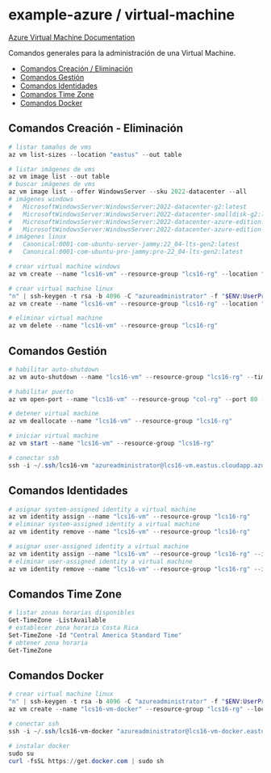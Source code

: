 # example-azure / virtual-machine

[Azure Virtual Machine Documentation](https://learn.microsoft.com/en-us/azure/virtual-machines)

Comandos generales para la administración de una Virtual Machine.

- [Comandos Creación / Eliminación](#comandos-creación---eliminación)
- [Comandos Gestión](#comandos-gestión)
- [Comandos Identidades](#comandos-identidades)
- [Comandos Time Zone](#comandos-identidades)
- [Comandos Docker](#comandos-docker)

## Comandos Creación - Eliminación

```powershell
# listar tamaños de vms
az vm list-sizes --location "eastus" --out table
```

```powershell
# listar imágenes de vms
az vm image list --out table
# buscar imágenes de vms
az vm image list --offer WindowsServer --sku 2022-datacenter --all
# imágenes windows
#   MicrosoftWindowsServer:WindowsServer:2022-datacenter-g2:latest
#   MicrosoftWindowsServer:WindowsServer:2022-datacenter-smalldisk-g2:latest
#   MicrosoftWindowsServer:WindowsServer:2022-datacenter-azure-edition:latest
#   MicrosoftWindowsServer:WindowsServer:2022-datacenter-azure-edition-smalldisk:latest
# imágenes linux
#   Canonical:0001-com-ubuntu-server-jammy:22_04-lts-gen2:latest
#   Canonical:0001-com-ubuntu-pro-jammy:pro-22_04-lts-gen2:latest
```

```powershell
# crear virtual machine windows
az vm create --name "lcs16-vm" --resource-group "lcs16-rg" --location "eastus" --image "MicrosoftWindowsServer:WindowsServer:2022-datacenter-azure-edition-smalldisk:latest" --size "Standard_B2ms" --admin-username "azureadministrator" --admin-password "azureprueba123*" --os-disk-size-gb 32 --public-ip-sku "Standard" --public-ip-address-dns-name "lcs16-vm"

# crear virtual machine linux
"n" | ssh-keygen -t rsa -b 4096 -C "azureadministrator" -f "$ENV:UserProfile/.ssh/lcs16-vm" -P "azureprueba123*"
az vm create --name "lcs16-vm" --resource-group "lcs16-rg" --location "eastus" --image "Canonical:0001-com-ubuntu-server-jammy:22_04-lts-gen2:latest" --size "Standard_B2ms" --admin-username "azureadministrator" --ssh-key-values "~/.ssh/lcs16-vm.pub" --os-disk-size-gb 32 --public-ip-sku "Standard" --public-ip-address-dns-name "lcs16-vm"
```

```powershell
# eliminar virtual machine
az vm delete --name "lcs16-vm" --resource-group "lcs16-rg"
```

## Comandos Gestión

```powershell
# habilitar auto-shutdown
az vm auto-shutdown --name "lcs16-vm" --resource-group "lcs16-rg" --time 0000
```

```powershell
# habilitar puerto
az vm open-port --name "lcs16-vm" --resource-group "col-rg" --port 80 --priority 100
```

```powershell
# detener virtual machine
az vm deallocate --name "lcs16-vm" --resource-group "lcs16-rg"

# iniciar virtual machine
az vm start --name "lcs16-vm" --resource-group "lcs16-rg"
```

```powershell
# conectar ssh
ssh -i ~/.ssh/lcs16-vm "azureadministrator@lcs16-vm.eastus.cloudapp.azure.com"
```

## Comandos Identidades

```powershell
# asignar system-assigned identity a virtual machine
az vm identity assign --name "lcs16-vm" --resource-group "lcs16-rg"
# eliminar system-assigned identity a virtual machine
az vm identity remove --name "lcs16-vm" --resource-group "lcs16-rg"
```

```powershell
# asignar user-assigned identity a virtual machine
az vm identity assign --name "lcs16-vm" --resource-group "lcs16-rg" --identities "/subscriptions/8e8b8f6d-3e0b-45fd-aa1b-f7aa212317cb/resourcegroups/lcs16-rg/providers/Microsoft.ManagedIdentity/userAssignedIdentities/lcs16-managed-identity"
# eliminar user-assigned identity a virtual machine
az vm identity remove --name "lcs16-vm" --resource-group "lcs16-rg" --identities "/subscriptions/8e8b8f6d-3e0b-45fd-aa1b-f7aa212317cb/resourcegroups/lcs16-rg/providers/Microsoft.ManagedIdentity/userAssignedIdentities/lcs16-managed-identity"
```

## Comandos Time Zone

```powershell
# listar zonas horarias disponibles
Get-TimeZone -ListAvailable
# establecer zona horaria Costa Rica
Set-TimeZone -Id "Central America Standard Time"
# obtener zona horaria
Get-TimeZone
```

## Comandos Docker

```powershell
# crear virtual machine linux
"n" | ssh-keygen -t rsa -b 4096 -C "azureadministrator" -f "$ENV:UserProfile/.ssh/lcs16-vm-docker" -P "azureprueba123*"
az vm create --name "lcs16-vm-docker" --resource-group "lcs16-rg" --location "eastus" --image "Canonical:0001-com-ubuntu-server-jammy:22_04-lts-gen2:latest" --size "Standard_B2ms" --admin-username "azureadministrator" --ssh-key-values "~/.ssh/lcs16-vm-docker.pub" --os-disk-size-gb 32 --public-ip-sku "Standard" --public-ip-address-dns-name "lcs16-vm-docker"

# conectar ssh
ssh -i ~/.ssh/lcs16-vm-docker "azureadministrator@lcs16-vm-docker.eastus.cloudapp.azure.com"

# instalar docker
sudo su
curl -fsSL https://get.docker.com | sudo sh
```
